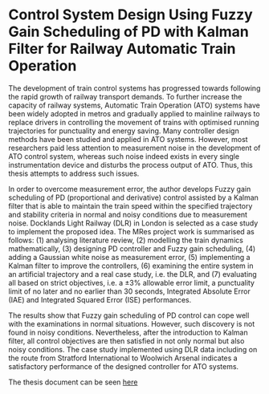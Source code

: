 # Control System Design Using Fuzzy Gain Scheduling of PD with Kalman Filter for Railway Automatic Train Operation

The development of train control systems has progressed towards following the rapid growth of railway 
transport demands. To further increase the capacity of railway systems, Automatic Train Operation (ATO) 
systems have been widely adopted in metros and gradually applied to mainline railways to replace drivers in 
controlling the movement of trains with optimised running trajectories for punctuality and energy saving. Many 
controller design methods have been studied and applied in ATO systems. However, most researchers paid less 
attention to measurement noise in the development of ATO control system, whereas such noise indeed exists in 
every single instrumentation device and disturbs the process output of ATO. Thus, this thesis attempts to 
address such issues.

In order to overcome measurement error, the author develops Fuzzy gain scheduling of PD (proportional and 
derivative) control assisted by a Kalman filter that is able to maintain the train speed within the specified 
trajectory and stability criteria in normal and noisy conditions due to measurement noise. Docklands Light 
Railway (DLR) in London is selected as a case study to implement the proposed idea. The MRes project work 
is summarised as follows: (1) analysing literature review, (2) modelling the train dynamics mathematically, (3) 
designing PD controller and Fuzzy gain scheduling, (4) adding a Gaussian white noise as measurement error, 
(5) implementing a Kalman filter to improve the controllers, (6) examining the entire system in an artificial 
trajectory and a real case study, i.e. the DLR, and (7) evaluating all based on strict objectives, i.e. a ±3% 
allowable error limit, a punctuality limit of no later and no earlier than 30 seconds, Integrated Absolute Error 
(IAE) and Integrated Squared Error (ISE) performances.

The results show that Fuzzy gain scheduling of PD control can cope well with the examinations in normal
situations. However, such discovery is not found in noisy conditions. Nevertheless, after the introduction to 
Kalman filter, all control objectives are then satisfied in not only normal but also noisy conditions. The case 
study implemented using DLR data including on the route from Stratford International to Woolwich Arsenal 
indicates a satisfactory performance of the designed controller for ATO systems.

The thesis document can be seen [here](https://etheses.bham.ac.uk/id/eprint/8478/5/Utomo18MRes.pdf)

